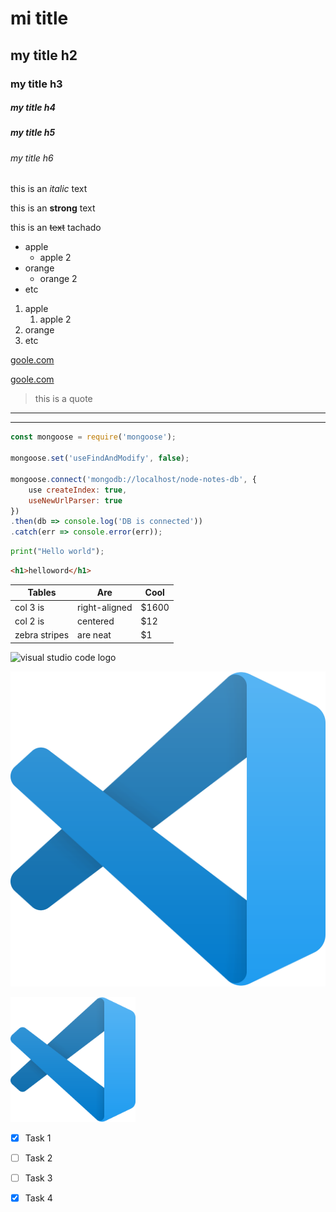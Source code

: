 <!--HEADING -->

# mi title
## my title h2
### my title h3
##### my title h4
##### my title h5
###### my title h6

<!-- italic -->
this is an *italic* text

<!-- strong -->
this is an **strong** text

<!-- strikethrough -->
this is an ~~text~~ tachado


<!-- UL -->
* apple
    * apple 2
* orange
    * orange 2
* etc

1. apple
    1. apple 2
2. orange
3. etc

<!-- Enlaces -->
[goole.com](https://www.google.com)

[goole.com](https://www.google.com "Custom tile")

<!-- Citas -->
>this  is a quote
---
___

<!--Para copiar código-->
```javascript
const mongoose = require('mongoose');

mongoose.set('useFindAndModify', false);

mongoose.connect('mongodb://localhost/node-notes-db', {
    use createIndex: true,
    useNewUrlParser: true
})
.then(db => console.log('DB is connected'))
.catch(err => console.error(err));
```

```python
print("Hello world");
```

```html
<h1>helloword</h1>
```

<!--tables -->
| Tables        | Are           | Cool  |
|---------------|---------------|-------|
| col 3 is      | right-aligned | $1600 |
| col 2 is      | centered      |  $12  |
| zebra stripes | are neat      |  $1   |

<!--Imagenes Remota-->
![visual studio code logo](https://upload.wikimedia.org/wikipedia/commons/thumb/9/9a/Visual_Studio_Code_1.35_icon.svg/1200px-Visual_Studio_Code_1.35_icon.svg.png)

<!--Imagenes Locales -->
![visual studio code logo](./vscode.png "vscode logo")

<img src="./vscode.png" style="width:200px;"/>


<!-- GITHUB MARKDOWN -->

* [x] Task 1
* [ ] Task 2
* [ ] Task 3
* [x] Task 4

